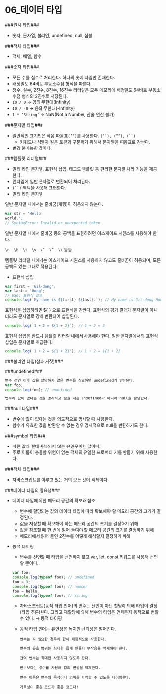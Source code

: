 # 06_데이터 타입

###원시 타입###

- 숫자, 문자열, 불리언, undefined, null, 심볼

###객체 타입###

- 객체, 배열, 함수

###숫자 타입###

- 모든 수를 실수로 처리한다. 하나의 숫자 타입만 존재한다.
- 배정밀도 64비트 부동소수점 형식을 따른다.
- 정수, 실수, 2진수, 8진수, 16진수 리터럴은 모두 메모리에 배정밀도 64비트 부동소수점 형식의 2진수로 저장된다.
- `10 / 0` → 양의 무한대(Infinity)
- `10 / -0` → 음의 무한대(-Infinity)
- `1 * ‘String’` → NaN(Not a Number, 산술 연산 불가)

###문자열 타입###

- 일반적인 표기법은 작음 따옴표`(’’)`를 사용한다. `(’’), (””), (``)`
    - 키워드나 식별자 같은 토큰과 구분하기 위해서 문자열을 따옴표로 감싼다.
- 변경 불가능한 값이다.

###템플릿 리터럴###

- 멀티 라인 문자열, 표현식 삽입, 태그드 템플릿 등 편리한 문자열 처리 기능을 제공한다.
- 런타임에 일반 문자열로 변환되어 처리된다.
- `(``)` 백틱을 사용해 표현한다.
- 멀티 라인 문자열

일반 문자열 내에서는 줄바꿈(개행)이 허용되지 않는다.

```jsx
var str = 'Hello
world.';
// SyntaxError: Invalid or unexpected token
```

일반 문자열 내에서 줄바꿈 등의 공백을 표현하려면 이스케이프 시퀀스를 사용해야 한다.

`\n  \b  \t  \v  \’  \”  \\` 등등 

템플릿 리터럴 내에서는 이스케이프 시퀀스를 사용하지 않고도 줄바꿈이 허용되며, 모든 공백도 있는 그대로 적용된다.

- 표현식 삽입

```jsx
var first = 'Gil-dong';
var last = 'Hong';
// ES6: 표현식 삽입
console.log(`My name is ${first} ${last}.`); // My name is Gil-dong Hong.
```

표현식을 삽입하려면 ${ } 으로 표현식을 감싼다. 표현식의 평가 결과가 문자열이 아니더라도 문자열로 강제 변환되어 삽입된다.

```jsx
console.log(`1 + 2 = ${1 + 2}`); // 1 + 2 = 3
```

표현식 삽입은 반드시 템플릿 리터럴 내에서 사용해야 한다. 일반 문자열에서의 표현식 삽입은 문자열로 취급된다.

```jsx
console.log('1 + 2 = ${1 + 2}'); // 1 + 2 = ${1 + 2}
```

###불리언 타입(참과 거짓)###

###undefined###

```jsx
변수 선언 이후 값을 할당하지 않은 변수를 참조하면 undefined가 반환된다.
var foo;
console.log(foo); // undefined

변수에 값이 없다는 것을 명시하고 싶을 때는 undefined가 아니라 null을 할당한다.
```

###null 타입###

- 변수에 값이 없다는 것을 의도적으로 명시할 때 사용한다.
- 함수가 유효한 값을 반환할 수 없는 경우 명시적으로 null을 반환하기도 한다.

###symbol 타입###

- 다른 값과 절대 중복되지 않는 유일무이한 값이다.
- 주로 이름이 충돌할 위험이 없는 객체의 유일한 프로퍼티 키를 만들기 위해 사용한다.

###객체 타입###

- 자바스크립트를 이루고 있는 거의 모든 것이 객체이다.

###데이터 타입의 필요성###

- 데이터 타입에 의한 메모리 공간의 확보와 참조
    - 변수에 할당되는 값의 데이터 타입에 따라 확보해야 할 메모리 공간의 크기가 결정된다.
    - 값을 저장할 때 확보해야 하는 메모리 공간의 크기를 결정하기 위해
    - 값을 참조할 때 한 번에 읽어 들여야 할 메모리 공간의 크기를 결정하기 위해
    - 메모리에서 읽어 들인 2진수를 어떻게 해석할지 결정하기 위해

- 동적 타이핑
    - 변수를 선언할 때 타입을 선언하지 않고 var, let, const 키워드를 사용해 선언할 뿐이다.
    
    ```jsx
    var foo;
    console.log(typeof foo); // undefined
    foo = 3;
    console.log(typeof foo); // number
    foo = hello;
    console.log(typeof foo); // string
    ```
    
    - 자바스크립트(동적 타입 언어)의 변수는 선언이 아닌 할당에 의해 타입이 결정(타입 추론)된다. 그리고 재할당에 의해 변수의 타입은 언제든지 동적으로 변할 수 있다. → 동적 타이핑
    - 동적 타입 언어는 유연성은 높지만 신뢰성은 떨어진다.
        
        `변수는 꼭 필요한 경우에 한해 제한적으로 사용한다.`
        
        `변수의 유효 범위는 최대한 좁게 만들어 부작용을 억제해야 한다.`
        
        `전역 변수는 최대한 사용하지 않도록 한다.`
        
        `변수보다는 상수를 사용해 값의 변경을 억제한다.`
        
        `변수 이름은 변수의 목적이나 의미를 파악할 수 있도록 네이밍한다.`
        
        `가독성이 좋은 코드가 좋은 코드다!`
